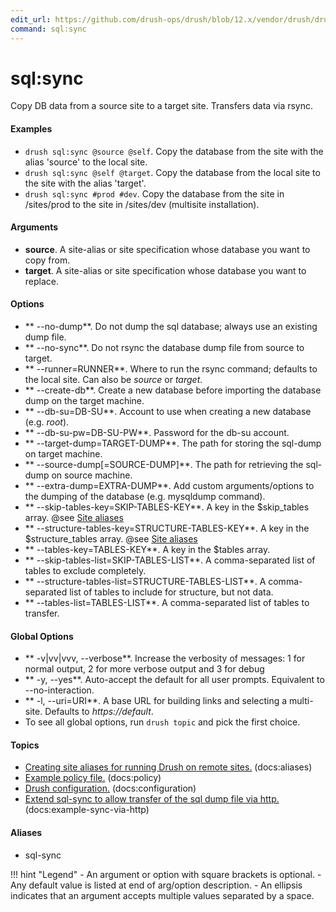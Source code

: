 ```yaml
---
edit_url: https://github.com/drush-ops/drush/blob/12.x/vendor/drush/drush/src/Commands/sql/SqlSyncCommands.php
command: sql:sync
---
```

# sql:sync

Copy DB data from a source site to a target site. Transfers data via rsync.

#### Examples

- <code>drush sql:sync @source @self</code>. Copy the database from the site with the alias 'source' to the local site.
- <code>drush sql:sync @self @target</code>. Copy the database from the local site to the site with the alias 'target'.
- <code>drush sql:sync #prod #dev</code>. Copy the database from the site in /sites/prod to the site in /sites/dev (multisite installation).

#### Arguments

- **source**. A site-alias or site specification whose database you want to copy from.
- **target**. A site-alias or site specification whose database you want to replace.

#### Options

- ** --no-dump**. Do not dump the sql database; always use an existing dump file.
- ** --no-sync**. Do not rsync the database dump file from source to target.
- ** --runner=RUNNER**. Where to run the rsync command; defaults to the local site. Can also be *source* or *target*.
- ** --create-db**. Create a new database before importing the database dump on the target machine.
- ** --db-su=DB-SU**. Account to use when creating a new database (e.g. *root*).
- ** --db-su-pw=DB-SU-PW**. Password for the db-su account.
- ** --target-dump=TARGET-DUMP**. The path for storing the sql-dump on target machine.
- ** --source-dump[=SOURCE-DUMP]**. The path for retrieving the sql-dump on source machine.
- ** --extra-dump=EXTRA-DUMP**. Add custom arguments/options to the dumping of the database (e.g. mysqldump command).
- ** --skip-tables-key=SKIP-TABLES-KEY**. A key in the $skip_tables array. @see [Site aliases](../site-aliases.md)
- ** --structure-tables-key=STRUCTURE-TABLES-KEY**. A key in the $structure_tables array. @see [Site aliases](../site-aliases.md)
- ** --tables-key=TABLES-KEY**. A key in the $tables array.
- ** --skip-tables-list=SKIP-TABLES-LIST**. A comma-separated list of tables to exclude completely.
- ** --structure-tables-list=STRUCTURE-TABLES-LIST**. A comma-separated list of tables to include for structure, but not data.
- ** --tables-list=TABLES-LIST**. A comma-separated list of tables to transfer.

#### Global Options

- ** -v|vv|vvv, --verbose**. Increase the verbosity of messages: 1 for normal output, 2 for more verbose output and 3 for debug
- ** -y, --yes**. Auto-accept the default for all user prompts. Equivalent to --no-interaction.
- ** -l, --uri=URI**. A base URL for building links and selecting a multi-site. Defaults to *https://default*.
- To see all global options, run <code>drush topic</code> and pick the first choice.

#### Topics

- [Creating site aliases for running Drush on remote sites.](../../vendor/drush/drush/docs/site-aliases.md) (docs:aliases)
- [Example policy file.](https://raw.githubusercontent.com/drush-ops/drush/12.x/examples/Commands/PolicyCommands.php) (docs:policy)
- [Drush configuration.](../../vendor/drush/drush/docs/using-drush-configuration.md) (docs:configuration)
- [Extend sql-sync to allow transfer of the sql dump file via http.](https://raw.githubusercontent.com/drush-ops/drush/12.x/examples/Commands/SyncViaHttpCommands.php) (docs:example-sync-via-http)

#### Aliases

- sql-sync

!!! hint "Legend"
    - An argument or option with square brackets is optional.
    - Any default value is listed at end of arg/option description.
    - An ellipsis indicates that an argument accepts multiple values separated by a space.